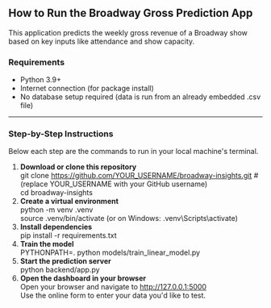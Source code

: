 ## How to Run the Broadway Gross Prediction App

This application predicts the weekly gross revenue of a Broadway show based on key inputs like attendance and show capacity.

### Requirements
- Python 3.9+
- Internet connection (for package install)
- No database setup required (data is run from an already embedded .csv file)

---

### Step-by-Step Instructions

Below each step are the commands to run in your local machine's terminal.

1. **Download or clone this repository**  
        git clone https://github.com/YOUR_USERNAME/broadway-insights.git #(replace YOUR_USERNAME with your GitHub username)  
        cd broadway-insights
2. **Create a virtual environment**  
        python -m venv .venv  
        source .venv/bin/activate (or on Windows: .venv\Scripts\activate)
3. **Install dependencies**  
        pip install -r requirements.txt
4. **Train the model**  
        PYTHONPATH=. python models/train_linear_model.py
5. **Start the prediction server**  
        python backend/app.py
6. **Open the dashboard in your browser**  
        Open your browser and navigate to http://127.0.0.1:5000  
        Use the online form to enter your data you'd like to test. 